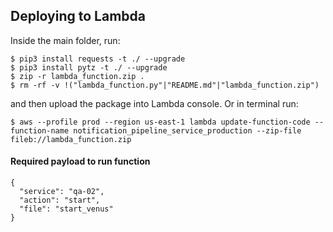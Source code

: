 ## Deploying to Lambda

Inside the main folder, run:

```
$ pip3 install requests -t ./ --upgrade
$ pip3 install pytz -t ./ --upgrade
$ zip -r lambda_function.zip .
$ rm -rf -v !("lambda_function.py"|"README.md"|"lambda_function.zip")
```

and then upload the package into Lambda console. Or in terminal run:

```
$ aws --profile prod --region us-east-1 lambda update-function-code --function-name notification_pipeline_service_production --zip-file fileb://lambda_function.zip
```

#### Required payload to run function

```
{
  "service": "qa-02",
  "action": "start",
  "file": "start_venus"
}
```

